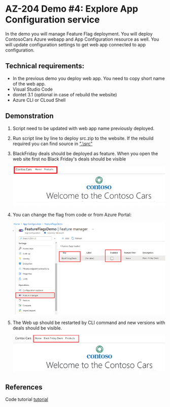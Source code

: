 # AZ-204 Demo #4: Explore App Configuration service

In the demo you will manage Feature Flag deployment.
You will deploy ContosoCars Azure webapp and App Configuration resource as well. 
You will update configuration settings to get web app connected to app configuration.

## Technical requirements:
- In the previous demo you deploy web app. You need to copy short name of the web app.
- Visual Studio Code
- dontet 3.1 (optional in case of rebuild the website)
- Azure CLI or CLoud Shell

## Demonstration 
1. Script need to be updated with web app name previously deployed.
1. Run script line by line to deploy src.zip to the website. If the rebuild required you can find source in [".\src"](./src/)
1. BlackFriday deals should be deployed as feature. When you open the web site first no Black Friday's deals should be visible

    ![nodeals](./nodeals.png)

1. You can change the flag from code or from Azure Portal:

    ![flag](./flag.png)

1. The Web up should be restarted by CLI command and new versions with deals should be visible.

    ![deals](./deals.png)

## References

Code tutorial [tutorial](https://docs.microsoft.com/en-us/azure/azure-app-configuration/quickstart-feature-flag-aspnet-core?tabs=core2x)

